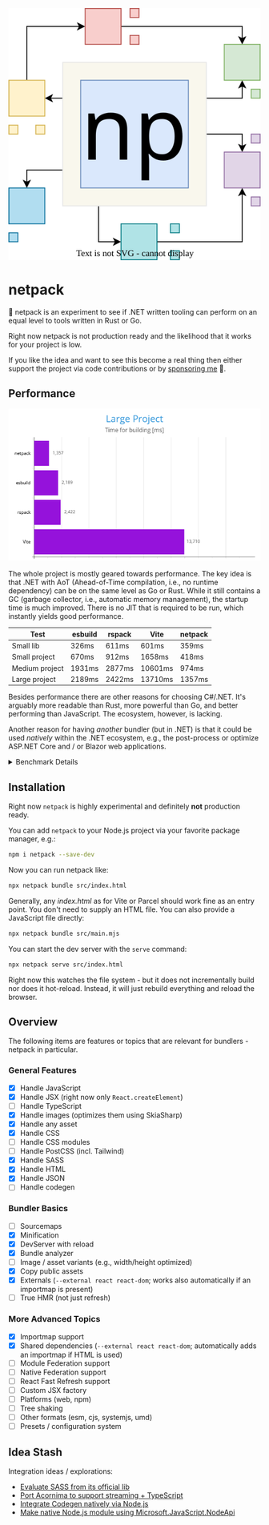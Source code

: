 ![netpack](./art/logo.svg)

# netpack

🍭 netpack is an experiment to see if .NET written tooling can perform on an equal level to tools written in Rust or Go.

Right now netpack is not production ready and the likelihood that it works for your project is low.

If you like the idea and want to see this become a real thing then either support the project via code contributions or by [sponsoring me](https://github.com/sponsors/FlorianRappl) 🍻.

## Performance

![Bundler performance comparison](./docs/comparison.png)

The whole project is mostly geared towards performance. The key idea is that .NET with AoT (Ahead-of-Time compilation, i.e., no runtime dependency) can be on the same level as Go or Rust. While it still contains a GC (garbage collector, i.e., automatic memory management), the startup time is much improved. There is no JIT that is required to be run, which instantly yields good performance.

| Test                | esbuild     | rspack      | Vite        | **netpack** |
| ------------------- | ----------- | ----------- | ----------- | ----------- |
| Small lib           | 326ms       | 611ms       | 601ms       | 359ms       |
| Small project       | 670ms       | 912ms       | 1658ms      | 418ms       |
| Medium project      | 1931ms      | 2877ms      | 10601ms     | 974ms       |
| Large project       | 2189ms      | 2422ms      | 13710ms     | 1357ms      |

Besides performance there are other reasons for choosing C#/.NET. It's arguably more readable than Rust, more powerful than Go, and better performing than JavaScript. The ecosystem, however, is lacking.

Another reason for having *another* bundler (but in .NET) is that it could be used *natively* within the .NET ecosystem, e.g., the post-process or optimize ASP.NET Core and / or Blazor web applications.

<details>
<summary>Benchmark Details</summary>
All benchmarks have been performed using [hyperfine](https://github.com/sharkdp/hyperfine) on Ubuntu 22.04 using an AMD Ryzen 7 3700X 8-Core processor with 32 GB of memory.

The benchmarks used netpack v0.0.1, rspack v1.1.8, esbuild v0.24.0, and Vite v6.0.1.

**Lib project**

*netpack*:

```plain
Benchmark 1: npx netpack bundle src/lib/index.mjs --minify
  Time (mean ± σ):     359.4 ms ±  18.3 ms    [User: 383.4 ms, System: 56.1 ms]
  Range (min … max):   335.4 ms … 386.5 ms    10 runs
```

*esbuild*:

```plain
Benchmark 1: npx esbuild --bundle src/lib/index.mjs --format=esm --outdir=dist
  Time (mean ± σ):     326.3 ms ±  19.4 ms    [User: 361.5 ms, System: 35.9 ms]
  Range (min … max):   305.1 ms … 361.8 ms    10 runs
```

*rspack*:

```plain
Benchmark 1: npx rspack build --config rspack.lib.mjs
  Time (mean ± σ):     611.0 ms ±  27.9 ms    [User: 626.4 ms, System: 109.2 ms]
  Range (min … max):   559.1 ms … 643.7 ms    10 runs
```

*Vite*:

```plain
Benchmark 1: npx vite build
  Time (mean ± σ):     601.8 ms ±  20.5 ms    [User: 603.1 ms, System: 87.5 ms]
  Range (min … max):   573.5 ms … 633.5 ms    10 runs
```

**Small project**

*netpack*:

```plain
Benchmark 1: npx netpack bundle src/small/index.html --minify
  Time (mean ± σ):     418.5 ms ±  30.3 ms    [User: 440.1 ms, System: 71.4 ms]
  Range (min … max):   388.2 ms … 475.7 ms    10 runs
```

*esbuild*:

```plain
Benchmark 1: node esbuild.small.mjs
  Time (mean ± σ):     670.3 ms ±  30.8 ms    [User: 728.2 ms, System: 57.9 ms]
  Range (min … max):   610.1 ms … 711.4 ms    10 runs
```

*rspack*:

```plain
Benchmark 1: npx rspack build --config rspack.small.mjs
  Time (mean ± σ):     912.8 ms ±  39.0 ms    [User: 1067.3 ms, System: 223.6 ms]
  Range (min … max):   866.0 ms … 1002.9 ms    10 runs
```

*Vite*:

```plain
Benchmark 1: npx vite build
  Time (mean ± σ):      1.658 s ±  0.096 s    [User: 2.467 s, System: 0.162 s]
  Range (min … max):    1.495 s …  1.827 s    10 runs
```

**Medium project**

*netpack*:

```plain
Benchmark 1: npx netpack bundle src/medium/index.html --minify
  Time (mean ± σ):     974.9 ms ±  65.2 ms    [User: 1409.9 ms, System: 398.3 ms]
  Range (min … max):   854.2 ms … 1070.1 ms    10 runs
```

*esbuild*:

```plain
Benchmark 1: node esbuild.medium.mjs
  Time (mean ± σ):      1.931 s ±  0.107 s    [User: 1.480 s, System: 0.091 s]
  Range (min … max):    1.779 s …  2.149 s    10 runs
```

*rspack*:

```plain
Benchmark 1: npx rspack build --config rspack.medium.mjs
  Time (mean ± σ):      2.877 s ±  0.117 s    [User: 6.919 s, System: 1.451 s]
  Range (min … max):    2.677 s …  3.025 s    10 runs
```

*Vite*:

```plain
Benchmark 1: npx vite build
  Time (mean ± σ):     10.601 s ±  0.229 s    [User: 13.159 s, System: 2.226 s]
  Range (min … max):   10.219 s … 11.014 s    10 runs
```

**Large project**

*netpack*:

```plain
Benchmark 1: npx netpack bundle src/large/index.html --minify
  Time (mean ± σ):      1.357 s ±  0.043 s    [User: 2.553 s, System: 0.716 s]
  Range (min … max):    1.286 s …  1.433 s    10 runs
```

*esbuild*:

```plain
Benchmark 1: node esbuild.large.mjs
  Time (mean ± σ):      2.189 s ±  0.097 s    [User: 1.391 s, System: 0.091 s]
  Range (min … max):    2.057 s …  2.334 s    10 runs
```

*Vite*:

```plain
Benchmark 1: npx vite build
  Time (mean ± σ):     13.710 s ±  0.236 s    [User: 17.474 s, System: 2.342 s]
  Range (min … max):   13.301 s … 14.237 s    10 runs
```

*rspack*:

```plain
Benchmark 1: npx rspack build --config rspack.large.mjs
  Time (mean ± σ):      2.422 s ±  0.133 s    [User: 8.956 s, System: 1.381 s]
  Range (min … max):    2.283 s …  2.651 s    10 runs
```

</details>

## Installation

Right now `netpack` is highly experimental and definitely **not** production ready.

You can add `netpack` to your Node.js project via your favorite package manager, e.g.:

```sh
npm i netpack --save-dev
```

Now you can run netpack like:

```sh
npx netpack bundle src/index.html
```

Generally, any *index.html* as for Vite or Parcel should work fine as an entry point. You don't need to supply an HTML file. You can also provide a JavaScript file directly:

```sh
npx netpack bundle src/main.mjs
```

You can start the dev server with the `serve` command:

```sh
npx netpack serve src/index.html
```

Right now this watches the file system - but it does not incrementally build nor does it hot-reload. Instead, it will just rebuild everything and reload the browser.

## Overview

The following items are features or topics that are relevant for bundlers - netpack in particular.

### General Features

- [x] Handle JavaScript
- [x] Handle JSX (right now only `React.createElement`)
- [ ] Handle TypeScript
- [x] Handle images (optimizes them using SkiaSharp)
- [x] Handle any asset
- [x] Handle CSS
- [ ] Handle CSS modules
- [ ] Handle PostCSS (incl. Tailwind)
- [x] Handle SASS
- [x] Handle HTML
- [x] Handle JSON
- [ ] Handle codegen

### Bundler Basics

- [ ] Sourcemaps
- [x] Minification
- [x] DevServer with reload
- [x] Bundle analyzer
- [ ] Image / asset variants (e.g., width/height optimized)
- [x] Copy public assets
- [x] Externals (`--external react react-dom`; works also automatically if an importmap is present)
- [ ] True HMR (not just refresh)

### More Advanced Topics

- [x] Importmap support
- [x] Shared dependencies (`--external react react-dom`; automatically adds an importmap if HTML is used)
- [ ] Module Federation support
- [ ] Native Federation support
- [ ] React Fast Refresh support
- [ ] Custom JSX factory
- [ ] Platforms (web, npm)
- [ ] Tree shaking
- [ ] Other formats (esm, cjs, systemjs, umd)
- [ ] Presets / configuration system

## Idea Stash

Integration ideas / explorations:

- [Evaluate SASS from its official lib](https://github.com/Taritsyn/LibSassHost)
- [Port Acornima to support streaming + TypeScript](https://github.com/adams85/acornima/)
- [Integrate Codegen natively via Node.js](https://github.com/FlorianRappl/codegen-js/)
- [Make native Node.js module using Microsoft.JavaScript.NodeApi](https://microsoft.github.io/node-api-dotnet/)
